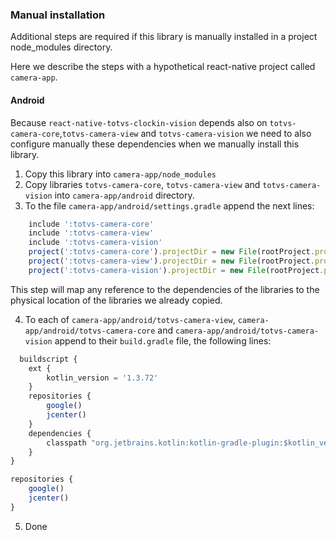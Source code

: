 
### Manual installation

Additional steps are required if this library is manually installed in a project node_modules
directory.

Here we describe the steps with a hypothetical react-native project called `camera-app`.

#### Android

Because `react-native-totvs-clockin-vision` depends also on `totvs-camera-core`,`totvs-camera-view`
and `totvs-camera-vision` we need to also configure manually these dependencies when we manually
install this library.

1. Copy this library into `camera-app/node_modules`
2. Copy libraries `totvs-camera-core`, `totvs-camera-view` and `totvs-camera-vision`
   into `camera-app/android` directory.
3. To the file `camera-app/android/settings.gradle` append the next lines:
```javascript
    include ':totvs-camera-core'
    include ':totvs-camera-view'
    include ':totvs-camera-vision'
    project(':totvs-camera-core').projectDir = new File(rootProject.projectDir, './totvs-camera-core')
    project(':totvs-camera-view').projectDir = new File(rootProject.projectDir, './totvs-camera-view')
    project(':totvs-camera-vision').projectDir = new File(rootProject.projectDir, './totvs-camera-vision')
```

This step will map any reference to the dependencies of the libraries to the physical location
of the libraries we already copied.

4. To each of `camera-app/android/totvs-camera-view`, `camera-app/android/totvs-camera-core` and
    `camera-app/android/totvs-camera-vision` append to their `build.gradle` file, the following lines:

```javascript
  buildscript {
    ext {
        kotlin_version = '1.3.72'
    }
    repositories {
        google()
        jcenter()
    }
    dependencies {
        classpath "org.jetbrains.kotlin:kotlin-gradle-plugin:$kotlin_version"
    }
}

repositories {
    google()
    jcenter()
}
```

5. Done